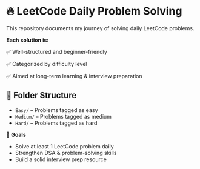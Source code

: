 # 🔥 LeetCode Daily Problem Solving

This repository documents my journey of solving daily LeetCode problems.

**Each solution is:**

 ✅ Well-structured and beginner-friendly
 
 ✅ Categorized by difficulty level
 
 ✅ Aimed at long-term learning & interview preparation

## 📁 Folder Structure

- `Easy/` – Problems tagged as easy
- `Medium/` – Problems tagged as medium
- `Hard/` – Problems tagged as hard

**🚀 Goals**

 - Solve at least 1 LeetCode problem daily
 - Strengthen DSA & problem-solving skills
 - Build a solid interview prep resource
